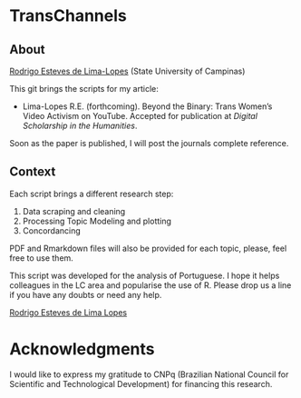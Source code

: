 # TransChannels
## About
[Rodrigo Esteves de Lima-Lopes](mailto:rll307@unicamp.br) (State University of Campinas)

This git brings the scripts for my article:

- Lima-Lopes R.E. (forthcoming). Beyond the Binary: Trans Women’s Video Activism on YouTube. Accepted for publication at *Digital Scholarship in the Humanities*. 

Soon as the paper is published, I will post the journals complete reference. 

## Context

Each script brings a different research step:

1. Data scraping and cleaning
2. Processing Topic Modeling and plotting
3. Concordancing

PDF and Rmarkdown files will also be provided for each topic, please, feel free to use them. 

This script was developed for the analysis of Portuguese. I hope it helps colleagues in the LC area and popularise the use of R. Please drop us a line if you have any doubts or need any help.

[Rodrigo Esteves de Lima Lopes](mailto:rll307@gmail.com)

# Acknowledgments 
I would like to express my gratitude to CNPq (Brazilian National Council for Scientific and Technological Development) for financing this research.
